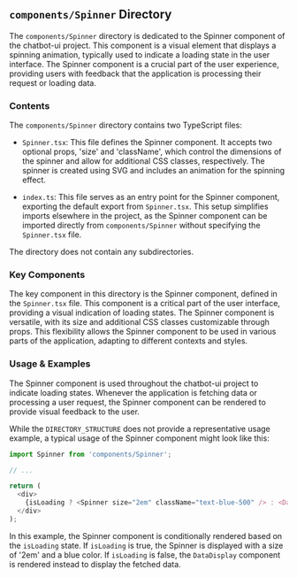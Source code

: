
## `components/Spinner` Directory

The `components/Spinner` directory is dedicated to the Spinner component of the chatbot-ui project. This component is a visual element that displays a spinning animation, typically used to indicate a loading state in the user interface. The Spinner component is a crucial part of the user experience, providing users with feedback that the application is processing their request or loading data.

### Contents

The `components/Spinner` directory contains two TypeScript files:

- `Spinner.tsx`: This file defines the Spinner component. It accepts two optional props, 'size' and 'className', which control the dimensions of the spinner and allow for additional CSS classes, respectively. The spinner is created using SVG and includes an animation for the spinning effect.

- `index.ts`: This file serves as an entry point for the Spinner component, exporting the default export from `Spinner.tsx`. This setup simplifies imports elsewhere in the project, as the Spinner component can be imported directly from `components/Spinner` without specifying the `Spinner.tsx` file.

The directory does not contain any subdirectories.

### Key Components

The key component in this directory is the Spinner component, defined in the `Spinner.tsx` file. This component is a critical part of the user interface, providing a visual indication of loading states. The Spinner component is versatile, with its size and additional CSS classes customizable through props. This flexibility allows the Spinner component to be used in various parts of the application, adapting to different contexts and styles.

### Usage & Examples

The Spinner component is used throughout the chatbot-ui project to indicate loading states. Whenever the application is fetching data or processing a user request, the Spinner component can be rendered to provide visual feedback to the user.

While the `DIRECTORY_STRUCTURE` does not provide a representative usage example, a typical usage of the Spinner component might look like this:

```typescript
import Spinner from 'components/Spinner';

// ...

return (
  <div>
    {isLoading ? <Spinner size="2em" className="text-blue-500" /> : <DataDisplay data={data} />}
  </div>
);
```

In this example, the Spinner component is conditionally rendered based on the `isLoading` state. If `isLoading` is true, the Spinner is displayed with a size of '2em' and a blue color. If `isLoading` is false, the `DataDisplay` component is rendered instead to display the fetched data.
